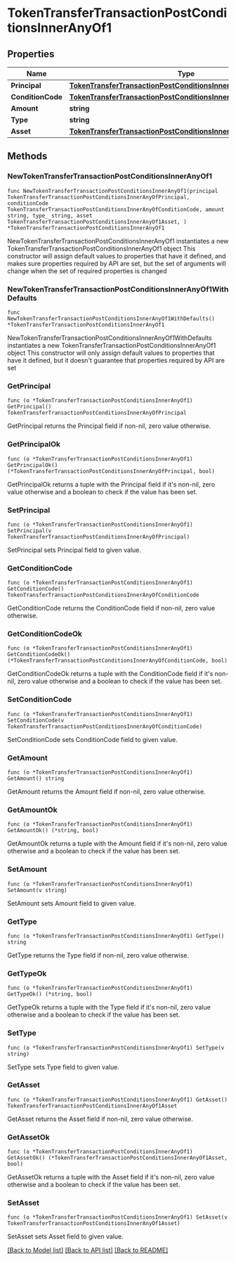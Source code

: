 # TokenTransferTransactionPostConditionsInnerAnyOf1

## Properties

Name | Type | Description | Notes
------------ | ------------- | ------------- | -------------
**Principal** | [**TokenTransferTransactionPostConditionsInnerAnyOfPrincipal**](TokenTransferTransactionPostConditionsInnerAnyOfPrincipal.md) |  | 
**ConditionCode** | [**TokenTransferTransactionPostConditionsInnerAnyOfConditionCode**](TokenTransferTransactionPostConditionsInnerAnyOfConditionCode.md) |  | 
**Amount** | **string** |  | 
**Type** | **string** |  | 
**Asset** | [**TokenTransferTransactionPostConditionsInnerAnyOf1Asset**](TokenTransferTransactionPostConditionsInnerAnyOf1Asset.md) |  | 

## Methods

### NewTokenTransferTransactionPostConditionsInnerAnyOf1

`func NewTokenTransferTransactionPostConditionsInnerAnyOf1(principal TokenTransferTransactionPostConditionsInnerAnyOfPrincipal, conditionCode TokenTransferTransactionPostConditionsInnerAnyOfConditionCode, amount string, type_ string, asset TokenTransferTransactionPostConditionsInnerAnyOf1Asset, ) *TokenTransferTransactionPostConditionsInnerAnyOf1`

NewTokenTransferTransactionPostConditionsInnerAnyOf1 instantiates a new TokenTransferTransactionPostConditionsInnerAnyOf1 object
This constructor will assign default values to properties that have it defined,
and makes sure properties required by API are set, but the set of arguments
will change when the set of required properties is changed

### NewTokenTransferTransactionPostConditionsInnerAnyOf1WithDefaults

`func NewTokenTransferTransactionPostConditionsInnerAnyOf1WithDefaults() *TokenTransferTransactionPostConditionsInnerAnyOf1`

NewTokenTransferTransactionPostConditionsInnerAnyOf1WithDefaults instantiates a new TokenTransferTransactionPostConditionsInnerAnyOf1 object
This constructor will only assign default values to properties that have it defined,
but it doesn't guarantee that properties required by API are set

### GetPrincipal

`func (o *TokenTransferTransactionPostConditionsInnerAnyOf1) GetPrincipal() TokenTransferTransactionPostConditionsInnerAnyOfPrincipal`

GetPrincipal returns the Principal field if non-nil, zero value otherwise.

### GetPrincipalOk

`func (o *TokenTransferTransactionPostConditionsInnerAnyOf1) GetPrincipalOk() (*TokenTransferTransactionPostConditionsInnerAnyOfPrincipal, bool)`

GetPrincipalOk returns a tuple with the Principal field if it's non-nil, zero value otherwise
and a boolean to check if the value has been set.

### SetPrincipal

`func (o *TokenTransferTransactionPostConditionsInnerAnyOf1) SetPrincipal(v TokenTransferTransactionPostConditionsInnerAnyOfPrincipal)`

SetPrincipal sets Principal field to given value.


### GetConditionCode

`func (o *TokenTransferTransactionPostConditionsInnerAnyOf1) GetConditionCode() TokenTransferTransactionPostConditionsInnerAnyOfConditionCode`

GetConditionCode returns the ConditionCode field if non-nil, zero value otherwise.

### GetConditionCodeOk

`func (o *TokenTransferTransactionPostConditionsInnerAnyOf1) GetConditionCodeOk() (*TokenTransferTransactionPostConditionsInnerAnyOfConditionCode, bool)`

GetConditionCodeOk returns a tuple with the ConditionCode field if it's non-nil, zero value otherwise
and a boolean to check if the value has been set.

### SetConditionCode

`func (o *TokenTransferTransactionPostConditionsInnerAnyOf1) SetConditionCode(v TokenTransferTransactionPostConditionsInnerAnyOfConditionCode)`

SetConditionCode sets ConditionCode field to given value.


### GetAmount

`func (o *TokenTransferTransactionPostConditionsInnerAnyOf1) GetAmount() string`

GetAmount returns the Amount field if non-nil, zero value otherwise.

### GetAmountOk

`func (o *TokenTransferTransactionPostConditionsInnerAnyOf1) GetAmountOk() (*string, bool)`

GetAmountOk returns a tuple with the Amount field if it's non-nil, zero value otherwise
and a boolean to check if the value has been set.

### SetAmount

`func (o *TokenTransferTransactionPostConditionsInnerAnyOf1) SetAmount(v string)`

SetAmount sets Amount field to given value.


### GetType

`func (o *TokenTransferTransactionPostConditionsInnerAnyOf1) GetType() string`

GetType returns the Type field if non-nil, zero value otherwise.

### GetTypeOk

`func (o *TokenTransferTransactionPostConditionsInnerAnyOf1) GetTypeOk() (*string, bool)`

GetTypeOk returns a tuple with the Type field if it's non-nil, zero value otherwise
and a boolean to check if the value has been set.

### SetType

`func (o *TokenTransferTransactionPostConditionsInnerAnyOf1) SetType(v string)`

SetType sets Type field to given value.


### GetAsset

`func (o *TokenTransferTransactionPostConditionsInnerAnyOf1) GetAsset() TokenTransferTransactionPostConditionsInnerAnyOf1Asset`

GetAsset returns the Asset field if non-nil, zero value otherwise.

### GetAssetOk

`func (o *TokenTransferTransactionPostConditionsInnerAnyOf1) GetAssetOk() (*TokenTransferTransactionPostConditionsInnerAnyOf1Asset, bool)`

GetAssetOk returns a tuple with the Asset field if it's non-nil, zero value otherwise
and a boolean to check if the value has been set.

### SetAsset

`func (o *TokenTransferTransactionPostConditionsInnerAnyOf1) SetAsset(v TokenTransferTransactionPostConditionsInnerAnyOf1Asset)`

SetAsset sets Asset field to given value.



[[Back to Model list]](../README.md#documentation-for-models) [[Back to API list]](../README.md#documentation-for-api-endpoints) [[Back to README]](../README.md)


